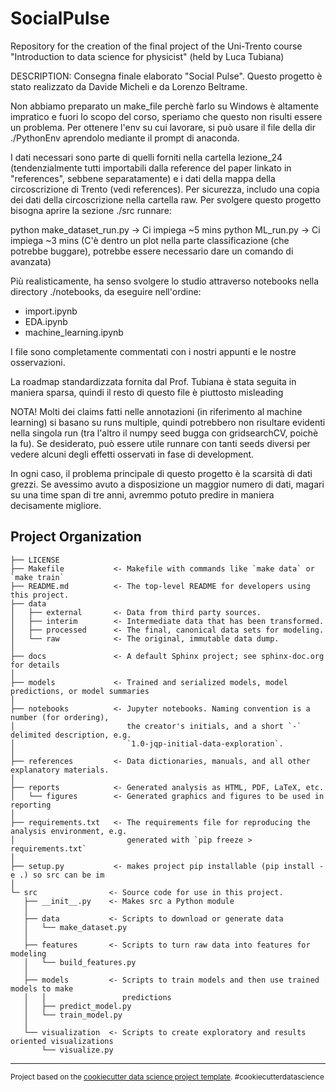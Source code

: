 SocialPulse
==============================

Repository for the creation of the final project of the Uni-Trento course "Introduction to data science for physicist" (held by Luca Tubiana)


DESCRIPTION:
Consegna finale elaborato "Social Pulse".
Questo progetto è stato realizzato da Davide Micheli e da Lorenzo Beltrame.

Non abbiamo preparato un make_file perchè farlo su Windows è altamente impratico e fuori lo scopo del corso, speriamo che questo non risulti essere un problema.
Per ottenere l'env su cui lavorare, si può usare il file della dir ./PythonEnv aprendolo mediante il prompt di anaconda.

I dati necessari sono parte di quelli forniti nella cartella lezione_24 (tendenzialmente tutti importabili dalla reference del paper linkato in "references", sebbene separatamente) e i dati della mappa della circoscrizione di Trento (vedi references). Per sicurezza, includo una copia dei dati della circoscrizione nella cartella raw.
Per svolgere questo progetto bisogna aprire la sezione ./src runnare:

python make_dataset_run.py			-> Ci impiega ~5 mins
python ML_run.py				-> Ci impiega ~3 mins (C'è dentro un plot nella parte classificazione (che potrebbe buggare), potrebbe essere necessario dare un comando di avanzata)


Più realisticamente, ha senso svolgere lo studio attraverso notebooks nella directory ./notebooks, da eseguire nell'ordine:

- import.ipynb
- EDA.ipynb
- machine_learning.ipynb

I file sono completamente commentati con i nostri appunti e le nostre osservazioni.

La roadmap standardizzata fornita dal Prof. Tubiana è stata seguita in maniera sparsa, quindi il resto di questo file è piuttosto misleading

NOTA! Molti dei claims fatti nelle annotazioni (in riferimento al machine learning) si basano su runs multiple, quindi potrebbero
	non risultare evidenti nella singola run (tra l'altro il numpy seed bugga con gridsearchCV, poichè la fu). Se desiderato,
	può essere utile runnare con tanti seeds diversi per vedere alcuni degli effetti osservati in fase di development.

In ogni caso, il problema principale di questo progetto è la scarsità di dati grezzi. Se avessimo avuto a disposizione un maggior numero di dati, magari su una time span di tre anni, avremmo potuto predire in maniera decisamente migliore.








Project Organization
------------

    ├── LICENSE
    ├── Makefile           <- Makefile with commands like `make data` or `make train`
    ├── README.md          <- The top-level README for developers using this project.
    ├── data
    │   ├── external       <- Data from third party sources.
    │   ├── interim        <- Intermediate data that has been transformed.
    │   ├── processed      <- The final, canonical data sets for modeling.
    │   └── raw            <- The original, immutable data dump.
    │
    ├── docs               <- A default Sphinx project; see sphinx-doc.org for details
    │
    ├── models             <- Trained and serialized models, model predictions, or model summaries
    │
    ├── notebooks          <- Jupyter notebooks. Naming convention is a number (for ordering),
    │                         the creator's initials, and a short `-` delimited description, e.g.
    │                         `1.0-jqp-initial-data-exploration`.
    │
    ├── references         <- Data dictionaries, manuals, and all other explanatory materials.
    │
    ├── reports            <- Generated analysis as HTML, PDF, LaTeX, etc.
    │   └── figures        <- Generated graphics and figures to be used in reporting
    │
    ├── requirements.txt   <- The requirements file for reproducing the analysis environment, e.g.
    │                         generated with `pip freeze > requirements.txt`
    │
    ├── setup.py           <- makes project pip installable (pip install -e .) so src can be im
    │
    └─ src                <- Source code for use in this project.
       ├── __init__.py    <- Makes src a Python module
       │
       ├── data           <- Scripts to download or generate data
       │   └── make_dataset.py
       │
       ├── features       <- Scripts to turn raw data into features for modeling
       │   └── build_features.py
       │
       ├── models         <- Scripts to train models and then use trained models to make
       │   │                 predictions
       │   ├── predict_model.py
       │   └── train_model.py
       │
       └── visualization  <- Scripts to create exploratory and results oriented visualizations
           └── visualize.py


--------

<p><small>Project based on the <a target="_blank" href="https://drivendata.github.io/cookiecutter-data-science/">cookiecutter data science project template</a>. #cookiecutterdatascience</small></p>
